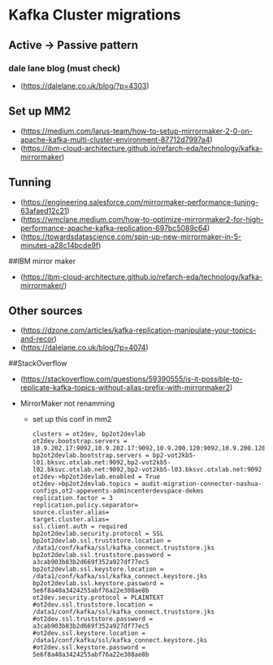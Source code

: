 # Kafka Cluster migrations
## Active -> Passive pattern

### dale lane blog (must check)
- (https://dalelane.co.uk/blog/?p=4303)


## Set up MM2
- (https://medium.com/larus-team/how-to-setup-mirrormaker-2-0-on-apache-kafka-multi-cluster-environment-87712d7997a4)
- (https://ibm-cloud-architecture.github.io/refarch-eda/technology/kafka-mirrormaker)

## Tunning
- (https://engineering.salesforce.com/mirrormaker-performance-tuning-63afaed12c21)
- (https://wmclane.medium.com/how-to-optimize-mirrormaker2-for-high-performance-apache-kafka-replication-697bc5089c64)
- (https://towardsdatascience.com/spin-up-new-mirrormaker-in-5-minutes-a28c14bcde9f)

##IBM mirror maker
- (https://ibm-cloud-architecture.github.io/refarch-eda/technology/kafka-mirrormaker/)
  



## Other sources
- (https://dzone.com/articles/kafka-replication-manipulate-your-topics-and-recor)
- (https://dalelane.co.uk/blog/?p=4074)


##StackOverflow
- (https://stackoverflow.com/questions/59390555/is-it-possible-to-replicate-kafka-topics-without-alias-prefix-with-mirrormaker2)

- MirrorMaker not renamming 
  - set up this conf in mm2
    ```
    clusters = ot2dev, bp2ot2devlab
    ot2dev.bootstrap.servers = 10.9.202.17:9092,10.9.202.17:9092,10.9.200.120:9092,10.9.200.120:9092
    bp2ot2devlab.bootstrap.servers = bp2-vot2kb5-l01.bksvc.otxlab.net:9092,bp2-vot2kb5-l02.bksvc.otxlab.net:9092,bp2-vot2kb5-l03.bksvc.otxlab.net:9092
    ot2dev->bp2ot2devlab.enabled = True
    ot2dev->bp2ot2devlab.topics = audit-migration-connector-nashua-configs,ot2-appevents-admincenterdevspace-dekms
    replication.factor = 3
    replication.policy.separator=
    source.cluster.alias=
    target.cluster.alias=
    ssl.client.auth = required
    bp2ot2devlab.security.protocol = SSL
    bp2ot2devlab.ssl.truststore.location = /data1/conf/kafka/ssl/kafka_connect.truststore.jks
    bp2ot2devlab.ssl.truststore.password = a3cab903b83b2d669f352a927df77ec5
    bp2ot2devlab.ssl.keystore.location = /data1/conf/kafka/ssl/kafka_connect.keystore.jks
    bp2ot2devlab.ssl.keystore.password = 5e6f8a40a3424255abf76a22e308ae8b
    ot2dev.security.protocol = PLAINTEXT
    #ot2dev.ssl.truststore.location = /data1/conf/kafka/ssl/kafka_connect.truststore.jks
    #ot2dev.ssl.truststore.password = a3cab903b83b2d669f352a927df77ec5
    #ot2dev.ssl.keystore.location = /data1/conf/kafka/ssl/kafka_connect.keystore.jks
    #ot2dev.ssl.keystore.password = 5e6f8a40a3424255abf76a22e308ae8b
    ```
